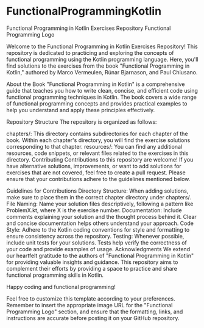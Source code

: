 # FunctionalProgrammingKotlin

Functional Programming in Kotlin Exercises Repository
Functional Programming Logo

Welcome to the Functional Programming in Kotlin Exercises Repository! This repository is dedicated to practicing and exploring the concepts of functional programming using the Kotlin programming language. Here, you'll find solutions to the exercises from the book "Functional Programming in Kotlin," authored by Marco Vermeulen, Rúnar Bjarnason, and Paul Chiusano.

About the Book
"Functional Programming in Kotlin" is a comprehensive guide that teaches you how to write clean, concise, and efficient code using functional programming techniques in Kotlin. The book covers a wide range of functional programming concepts and provides practical examples to help you understand and apply these principles effectively.

Repository Structure
The repository is organized as follows:

chapters/: This directory contains subdirectories for each chapter of the book. Within each chapter's directory, you will find the exercise solutions corresponding to that chapter.
resources/: You can find any additional resources, code snippets, or relevant files related to the exercises in this directory.
Contributing
Contributions to this repository are welcome! If you have alternative solutions, improvements, or want to add solutions for exercises that are not covered, feel free to create a pull request. Please ensure that your contributions adhere to the guidelines mentioned below.

Guidelines for Contributions
Directory Structure: When adding solutions, make sure to place them in the correct chapter directory under chapters/.
File Naming: Name your solution files descriptively, following a pattern like ProblemX.kt, where X is the exercise number.
Documentation: Include comments explaining your solution and the thought process behind it. Clear and concise documentation helps others understand your approach.
Code Style: Adhere to the Kotlin coding conventions for style and formatting to ensure consistency across the repository.
Testing: Whenever possible, include unit tests for your solutions. Tests help verify the correctness of your code and provide examples of usage.
Acknowledgments
We extend our heartfelt gratitude to the authors of "Functional Programming in Kotlin" for providing valuable insights and guidance. This repository aims to complement their efforts by providing a space to practice and share functional programming skills in Kotlin.

Happy coding and functional programming!

Feel free to customize this template according to your preferences. Remember to insert the appropriate image URL for the "Functional Programming Logo" section, and ensure that the formatting, links, and instructions are accurate before posting it on your GitHub repository.
